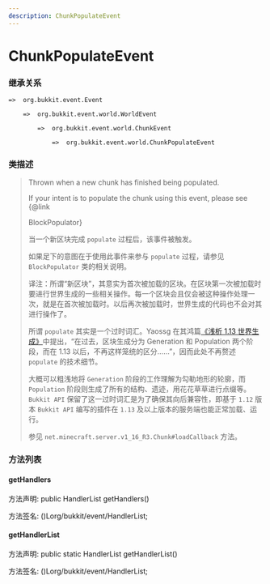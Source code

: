```yaml
---
description: ChunkPopulateEvent
---
```


# ChunkPopulateEvent

### 继承关系

    =>  org.bukkit.event.Event

        =>  org.bukkit.event.world.WorldEvent

            =>  org.bukkit.event.world.ChunkEvent

                =>  org.bukkit.event.world.ChunkPopulateEvent

### 类描述

> Thrown when a new chunk has finished being populated.
>
> If your intent is to populate the chunk using this event, please see {@link
>
> BlockPopulator}
>
> 当一个新区块完成 `populate` 过程后，该事件被触发。
>
> 如果足下的意图在于使用此事件来参与 `populate` 过程，请参见 `BlockPopulator` 类的相关说明。
> 
> 译注：所谓“新区块”，其意实为首次被加载的区块。在区块第一次被加载时要进行世界生成的一些相关操作。每一个区块会且仅会被这种操作处理一次，就是在首次被加载时。以后再次被加载时，世界生成的代码也不会对其进行操作了。
> 
> 所谓 `populate` 其实是一个过时词汇。Yaossg 在其鸿篇[《浅析 1.13 世界生成》](https://yaossg.com/blog/1-13-worldgen/#%E5%8C%BA%E5%9D%97%E7%94%9F%E6%88%90%E6%A6%82%E8%BF%B0)中提出，“在过去，区块生成分为 Generation 和 Population 两个阶段，而在 1.13 以后，不再这样笼统的区分……”，因而此处不再赘述 `populate` 的技术细节。
> 
> 大概可以粗浅地将 `Generation` 阶段的工作理解为勾勒地形的轮廓，而 `Population` 阶段则生成了所有的结构、遗迹，用花花草草进行点缀等。`Bukkit API` 保留了这一过时词汇是为了确保其向后兼容性，即基于 `1.12` 版本 `Bukkit API` 编写的插件在 `1.13` 及以上版本的服务端也能正常加载、运行。
>
> 参见 `net.minecraft.server.v1_16_R3.Chunk#loadCallback` 方法。

### 方法列表

#### getHandlers

方法声明: public HandlerList getHandlers()

方法签名: ()Lorg/bukkit/event/HandlerList;

#### getHandlerList

方法声明: public static HandlerList getHandlerList()

方法签名: ()Lorg/bukkit/event/HandlerList;